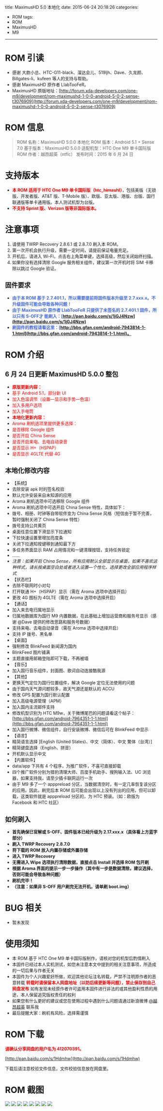 title: MaximusHD 5.0 本地化
date: 2015-06-24 20:18:26
categories:
- ROM
tags:
- ROM
- MaximusHD
- M9
---

# ROM 引读 #
- 感谢 大款小总、HTC-G11-black、溜达会儿、519ljh、Dave、久龙颜、Billgates-li、kufeen 等人的支持与帮助。
- 感谢 MaximusHD 原作者 LlabTooFeR。
- MaximusHD 原版地址：[http://forum.xda-developers.com/one-m9/development/rom-maximushd-1-0-0-android-5-0-2-sense-t3076909](http://forum.xda-developers.com/one-m9/development/rom-maximushd-1-0-0-android-5-0-2-sense-t3076909)

# ROM 信息 #
> ROM 名称：MaximusHD 5.0.0 本地化
> ROM 版本：Android 5.1 + Sense 7.0
> 基于版本：MaximusHD 5.0.0
> 适配机型：HTC One M9 单卡国际版
> ROM 作者：越昂超英（ntflc）
> 发布时间：2015 年 6 月 24 日

<!-- more -->

# 支持版本 #
- <strong><font color=red>本 ROM 适用于 HTC One M9 单卡国际版（htc_himauhl）</font></strong>，包括美版（无锁版、开发者版、AT&T 版、T-Mobile 版）、欧版、亚太版、港版、台版、国行联通版等单卡通用版。本人测试机型为台版。
- **<font color=red>不支持 Sprint 版、Verizon 版等非国际版本。</font>**

# 注意事项 #
1. 请使用 TWRP Recovery 2.8.6.1 或 2.8.7.0 刷入本 ROM。
2. 第一次开机会执行升级，需要一定时间，请提前保证电量充足。
3. 开机后，请进入 Wi-Fi，点击右上角菜单键，选择高级，然后关闭始终扫描。
4. 如果你没有选择清除 Google 服务相关组件，建议第一次开机时将 SIM 卡移除以跳过 Google 验证。

## 固件要求 ##
- **<font color=#4169e1>由于本 ROM 基于 2.7.401.1，所以需要提前将固件版本升级至 2.7.xxx.x。不升级固件可能会导致各种问题！</font>**
- **<font color=#4169e1>由于 MaximusHD 原作者 LlabTooFeR 只提供了未签名的 2.7.401.1 固件，所以只有 S-OFF才 能刷入：[http://pan.baidu.com/s/1jGJ4Nzw](http://pan.baidu.com/s/1jGJ4Nzw)</font>**
- **<font color=#4169e1>刷固件的教程请看这里：[http://bbs.gfan.com/android-7943814-1-1.html](http://bbs.gfan.com/android-7943814-1-1.html)。</font>**

# ROM 介绍 #
## 6 月 24 日更新 MaximusHD 5.0.0 整包 ##
- **<font color=red>原版更新内容：</font>**
- <font color=red>基于 Android 5.1，部分新 UI</font>
- <font color=red>加入色温调节（设置—显示和手势—色温）</font>
- <font color=red>加入多用户选项</font>
- <font color=red>加入手电筒</font>
- **<font color=red>本地化更新内容：</font>**
- <font color=red>Aroma 刷机选项里提供更多选择：</font>
- <font color=red>是否移除 Google 组件</font>
- <font color=red>是否开启 China Sense</font>
- <font color=red>是否开启来电、去电自动录音</font>
- <font color=red>是否显示 H+（HSPAP）</font>
- <font color=red>是否显示 4GLTE 代替 4G</font>
## 本地化修改内容 ##
- 【系统】
- 去除安装 apk 时的签名校验
- 默认允许安装来自未知源的应用
- Aroma 刷机选项中可选移除 Google 组件
- Aroma 刷机选项中可选开启 China Sense 特性，具体如下：
- 拨号、相册、时钟等自带软件变为 China Sense 风格（短信由于暂不完善，暂时强制关闭了 China Sense 特性）
- 拨号支持公共黄页
- 桌面任意位置下滑显示下拉通知
- 下拉快速设置里增加亮度条
- 关闭下拉通知按键移到通知最下方
- 多任务界面显示 RAM 占用情况和一键清理按钮，支持任务锁定
- ……
- *注意：如果开启 China Sense，所有应用默认全部显示在桌面，如果不喜欢这种样式，请长按桌面空白处或者进入设置—个性化，选择更改全部应用程序样式*
- 【状态栏】
- 去除不联网时小对勾
- 打开联通 H+（HSPAP）显示（需在 Aroma 选项中选择开启）
- 更改 4G 图标为 4GLTE（需在 Aroma 选项中选择开启）
- 【通话】
- 加入来去电归属地显示
- 归属地数据库为国行 M9 内置数据，在此基础上增加运营商和服务号显示（感谢 @Dave 提供的修改思路和服务号数据）
- 支持来电、去电自动录音（需在 Aroma 选项中选择开启）
- 支持 IP 拨号、黑名单
- 【桌面】
- 强制修改 BlinkFeed 新闻源为国内
- BlinkFeed 图片铺满
- 主题直接用邮箱登陆即可下载，不再被墙
- 【音乐】
- 加入国行音乐组件，封面图、歌词自动连接酷我源
- 【其他】
- 更换天气定位为国行位置组件，解决 Google 定位无法使用的问题
- 由于国内天气源问题较多，故天气源还是默认的 ACCU
- 修改 GPS 配置为国行默认配置
- 加入高级电源管理（APM）
- 加入国内主流邮件支持
- 修改机型识别为 HTC M9w，关于微博尾巴的问题请看这个帖子：[http://bbs.gfan.com/android-7964351-1-1.html](http://bbs.gfan.com/android-7964351-1-1.html)
- 加入国行微博、微信组件，自行安装微博、微信后可在 BlinkFeed 中显示
- 【语言】
- 精简语言选择 [English (United States)、中文（简体）、中文 繁体（台湾）]
- 精简键盘选择（English、拼音）
- 开机默认显示中文
- 【内置软件】
- data/app 下共有 4 个程序，为推广软件，不喜可直接卸载
- 四个推广软件分别为猎豹清理大师、百度手机助手、搜狗输入法、UC 浏览器，如果支持我，请至少插卡联网运行一次
- 由于 M9 多了一个 apppreload 分区，当数据清空时，有一定几率恢复该分区的应用。因此，刷完后本 ROM 后可能会出现以上没有列出的应用，但可以卸载，这类软件就是 apppreload 分区的，为 HTC 预装。（如：欧版为 Facebook 和 HTC 社区）
## 如何刷入 ##
- **首先确保已官解或 S-OFF、固件版本已经升级为 2.17.xxx.x（具体看上方蓝字部分）**
- **刷入 TWRP Recovery 2.8.7.0**
- **将下载的 ROM 放入内置存储或外置存储**
- **进入 TWRP Recovery**
- **无需进入 Wipe 选项执行清除数据，直接点击 Install 并选择 ROM 包开刷**
- **根据 Aroma 界面的提示一步一步操作（其中有一步是数据清除，建议选择，否则可能会导致各种问题）**
- **刷机完毕！**
- **（注意：如果非 S-OFF 用户刷完无法开机，请单刷 boot.img）**

# BUG 相关 #
- 暂未发现

# 使用须知 #
- 本 ROM 基于 HTC One M9 单卡国际版制作，请核对您的机型后酌情刷入
- 本固件已经过本人实机测试，如您未注意本文中提到的相关注意事项，所造成的一切后果与作者无关
- 本固件为个人兴趣爱好所做，欢迎其他论坛注名转载，严禁不注明原作者的恶意转载
  **<font color=red>转载时请保留本人网盘地址（以防后续更新等问题），禁止保存到自己网盘发布</font>**
  如有发现未经原作者许可盗用本固件进行非法的或其他盈利性质的用途，本人保留追究版权责任的权利
- 如果您有什么更好的建议或您在使用过程中遇到什么问题请通过新浪微博 [@越昂超英](http://weibo.com/412070391) 联系我
- 最后提醒大家：刷机有风险，选择需谨慎

# ROM 下载 #
**<font color=red>请确认分享网盘的用户名为 412070391。</font>**

[http://pan.baidu.com/s/1Hdmhw](http://pan.baidu.com/s/1Hdmhw)

下载后请注意校验文件信息，文件校验信息放在网盘里。

# ROM 截图 #
![](http://i.imgur.com/hUFh9xF.png)
![](http://i.imgur.com/durHOBG.png)
![](http://i.imgur.com/wsYX8r9.png)
![](http://i.imgur.com/EF39U60.jpg)
![](http://i.imgur.com/jqc5e8M.png)
![](http://i.imgur.com/ErKyNtu.png)
![](http://i.imgur.com/YvfkV2D.png)
![](http://i.imgur.com/b2wQte1.png)
